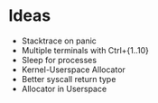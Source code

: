 # Ideas

- Stacktrace on panic
- Multiple terminals with Ctrl+{1..10}
- Sleep for processes
- Kernel-Userspace Allocator
- Better syscall return type
- Allocator in Userspace